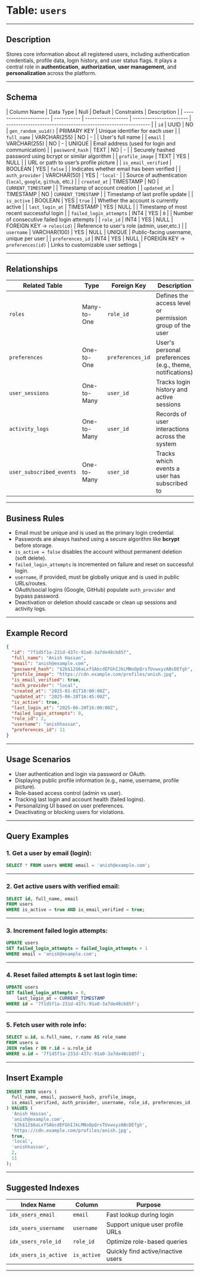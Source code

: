 # Table: `users`

---

## Description

Stores core information about all registered users, including authentication credentials, profile data, login history, and user status flags.
It plays a central role in **authentication**, **authorization**, **user management**, and **personalization** across the platform.

---

## Schema

| Column Name             | Data Type    | Null | Default             | Constraints             | Description                                                  |
| ----------------------  | -----------  | ------------------         | ----------------------- | ------------------------------------------------------------ |
| `id`                    | UUID         | NO   | `gen_random_uuid()` | PRIMARY KEY             | Unique identifier for each user                              |
| `full_name`             | VARCHAR(255) | NO   | -                   |                         | User's full name                                             |
| `email`                 | VARCHAR(255) | NO   | -                   | UNIQUE                  | Email address (used for login and communication)             |
| `password_hash`         | TEXT         | NO   | -                   |                         | Securely hashed password using bcrypt or similar algorithm   |
| `profile_image`         | TEXT         | YES  | NULL                |                         | URL or path to user’s profile picture                        |
| `is_email_verified`     | BOOLEAN      | YES  | `false`             |                         | Indicates whether email has been verified                    |
| `auth_provider`         | VARCHAR(50)  | YES  | `'local'`           |                         | Source of authentication (`local`, `google`, `github`, etc.) |
| `created_at`            | TIMESTAMP    | NO   | `CURRENT_TIMESTAMP` |                         | Timestamp of account creation                                |
| `updated_at`            | TIMESTAMP    | NO   | `CURRENT_TIMESTAMP` |                         | Timestamp of last profile update                             |
| `is_active`             | BOOLEAN      | YES  | `true`              |                         | Whether the account is currently active                      |
| `last_login_at`         | TIMESTAMP    | YES  | NULL                |                         | Timestamp of most recent successful login                    |
| `failed_login_attempts` | INT4         | YES  | `0`                 |                         | Number of consecutive failed login attempts                  |
| `role_id`               | INT4         | YES  | NULL                | FOREIGN KEY → `roles(id)` | Reference to user's role (admin, user,etc.)                |
| `username`              | VARCHAR(100) | YES  | NULL                | UNIQUE                  | Public-facing username, unique per user                      |
| `preferences_id`        | INT4         | YES  | NULL                | FOREIGN KEY → `preferences(id)` | Links to customizable user settings                  |

---

## Relationships

| Related Table            | Type        | Foreign Key      | Description                                              |
| ------------------------ | ----------- | ---------------- | -------------------------------------------------------- |
| `roles`                  | Many-to-One | `role_id`        | Defines the access level or permission group of the user |
| `preferences`            | One-to-One  | `preferences_id` | User's personal preferences (e.g., theme, notifications) |
| `user_sessions`          | One-to-Many | `user_id`        | Tracks login history and active sessions                 |
| `activity_logs`          | One-to-Many | `user_id`        | Records of user interactions across the system           |
| `user_subscribed_events` | One-to-Many | `user_id`        | Tracks which events a user has subscribed to             |

---

## Business Rules

* Email must be unique and is used as the primary login credential.
* Passwords are always hashed using a secure algorithm like **bcrypt** before storage.
* `is_active = false` disables the account without permanent deletion (soft delete).
* `failed_login_attempts` is incremented on failure and reset on successful login.
* `username`, if provided, must be globally unique and is used in public URLs/routes.
* OAuth/social logins (Google, GitHub) populate `auth_provider` and bypass password.
* Deactivation or deletion should cascade or clean up sessions and activity logs.

---

## Example Record

```json
{
  "id": "7f1d5f1a-231d-437c-91a0-3a7de48cb85f",
  "full_name": "Anish Hassan",
  "email": "anish@example.com",
  "password_hash": "$2b$12$6aLxfSAbcdEFGhIJkLMNoOpQrsTUvwxyzABcDEfgh",
  "profile_image": "https://cdn.example.com/profiles/anish.jpg",
  "is_email_verified": true,
  "auth_provider": "local",
  "created_at": "2025-01-01T10:00:00Z",
  "updated_at": "2025-06-20T16:45:00Z",
  "is_active": true,
  "last_login_at": "2025-06-20T16:00:00Z",
  "failed_login_attempts": 0,
  "role_id": 2,
  "username": "anishhassan",
  "preferences_id": 11
}
```

---

## Usage Scenarios

* User authentication and login via password or OAuth.
* Displaying public profile information (e.g., name, username, profile picture).
* Role-based access control (admin vs user).
* Tracking last login and account health (failed logins).
* Personalizing UI based on user preferences.
* Deactivating or blocking users for violations.

---

## Query Examples

### 1. Get a user by email (login):

```sql
SELECT * FROM users WHERE email = 'anish@example.com';
```

---

### 2. Get active users with verified email:

```sql
SELECT id, full_name, email
FROM users
WHERE is_active = true AND is_email_verified = true;
```

---

### 3. Increment failed login attempts:

```sql
UPDATE users
SET failed_login_attempts = failed_login_attempts + 1
WHERE email = 'anish@example.com';
```

---

### 4. Reset failed attempts & set last login time:

```sql
UPDATE users
SET failed_login_attempts = 0,
    last_login_at = CURRENT_TIMESTAMP
WHERE id = '7f1d5f1a-231d-437c-91a0-3a7de48cb85f';
```

---

### 5. Fetch user with role info:

```sql
SELECT u.id, u.full_name, r.name AS role_name
FROM users u
JOIN roles r ON r.id = u.role_id
WHERE u.id = '7f1d5f1a-231d-437c-91a0-3a7de48cb85f';
```

---

## Insert Example

```sql
INSERT INTO users (
  full_name, email, password_hash, profile_image,
  is_email_verified, auth_provider, username, role_id, preferences_id
) VALUES (
  'Anish Hassan',
  'anish@example.com',
  '$2b$12$6aLxfSAbcdEFGhIJkLMNoOpQrsTUvwxyzABcDEfgh',
  'https://cdn.example.com/profiles/anish.jpg',
  true,
  'local',
  'anishhassan',
  2,
  11
);
```

---

## Suggested Indexes

| Index Name            | Column      | Purpose                            |
| --------------------- | ----------- | ---------------------------------- |
| `idx_users_email`     | `email`     | Fast lookup during login           |
| `idx_users_username`  | `username`  | Support unique user profile URLs   |
| `idx_users_role_id`   | `role_id`   | Optimize role-based queries        |
| `idx_users_is_active` | `is_active` | Quickly find active/inactive users |

---
